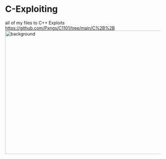 # C-Exploiting
all of my files to C++ Exploits
https://github.com/Pxngs/C1101/tree/main/C%2B%2B
<img width="960" height="400" alt="background" src="https://github.com/user-attachments/assets/adb066d1-ef80-443f-aaf0-9085f7cd8fbc" />
